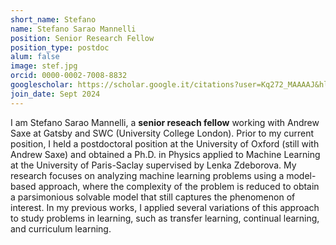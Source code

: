 ```yaml
---
short_name: Stefano
name: Stefano Sarao Mannelli
position: Senior Research Fellow
position_type: postdoc
alum: false
image: stef.jpg
orcid: 0000-0002-7008-8832
googlescholar: https://scholar.google.it/citations?user=Kq272_MAAAAJ&hl=en&oi=ao
join_date: Sept 2024
---
```

I am Stefano Sarao Mannelli, a <b>senior reseach fellow</b> working with Andrew Saxe at Gatsby and SWC (University College London). 
Prior to my current position, I held a postdoctoral position at the University of Oxford (still with Andrew Saxe) and obtained a Ph.D. in Physics applied to Machine Learning at the University of Paris-Saclay supervised by Lenka Zdeborova. 
My research focuses on analyzing machine learning problems using a model-based approach, where the complexity of the problem is reduced to obtain a parsimonious solvable model that still captures the phenomenon of interest. 
In my previous works, I applied several variations of this approach to study problems in learning, such as transfer learning, continual learning, and curriculum learning.
